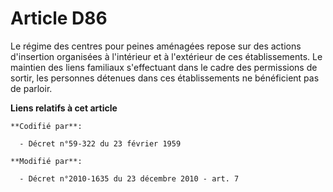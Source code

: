 # Article D86

Le régime des centres pour peines aménagées repose sur des actions d'insertion organisées à l'intérieur et à l'extérieur de
ces établissements. Le maintien des liens familiaux s'effectuant dans le cadre des permissions de sortir, les personnes
détenues dans ces établissements ne bénéficient pas de parloir.

**Liens relatifs à cet article**

	**Codifié par**:

	  - Décret n°59-322 du 23 février 1959

	**Modifié par**:

	  - Décret n°2010-1635 du 23 décembre 2010 - art. 7
